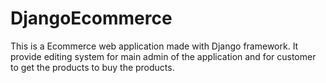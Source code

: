 # DjangoEcommerce

This is a Ecommerce web application made with Django framework. It provide editing system for main admin of the application and for customer to get the products to buy the products.

